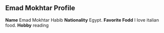 ## Emad Mokhtar Profile

**Name** Emad Mokhtar Habib
**Nationality** Egypt.
**Favorite Fodd** I love italian food.
**Hobby** reading
